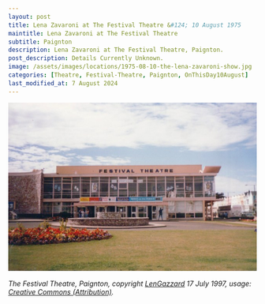 ```yaml
---
layout: post
title: Lena Zavaroni at The Festival Theatre &#124; 10 August 1975
maintitle: Lena Zavaroni at The Festival Theatre
subtitle: Paignton
description: Lena Zavaroni at The Festival Theatre, Paignton.
post_description: Details Currently Unknown.
image: /assets/images/locations/1975-08-10-the-lena-zavaroni-show.jpg
categories: [Theatre, Festival-Theatre, Paignton, OnThisDay10August]
last_modified_at: 7 August 2024
---
```


[![The Festival Theatre, Paignton](/assets/images/locations/1975-08-10-the-lena-zavaroni-show.jpg)](http://cinematreasures.org/theaters/25234/photos/54169)

<cite>The Festival Theatre, Paignton, copyright [LenGazzard](http://cinematreasures.org/members/lengazzard/photos) 17 July 1997, usage: [Creative Commons (Attribution)](http://cinematreasures.org/licenses/2).</cite>

